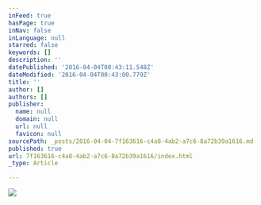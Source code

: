 ```yaml
---
inFeed: true
hasPage: true
inNav: false
inLanguage: null
starred: false
keywords: []
description: ''
datePublished: '2016-04-04T00:43:11.548Z'
dateModified: '2016-04-04T00:43:00.779Z'
title: ''
author: []
authors: []
publisher:
  name: null
  domain: null
  url: null
  favicon: null
sourcePath: _posts/2016-04-04-7f163616-c4a8-4ab2-a7c6-8a72b39a1616.md
published: true
url: 7f163616-c4a8-4ab2-a7c6-8a72b39a1616/index.html
_type: Article

---
```

![](https://the-grid-user-content.s3-us-west-2.amazonaws.com/6bf676f6-7066-46b4-9480-8251507ea814.jpg)
